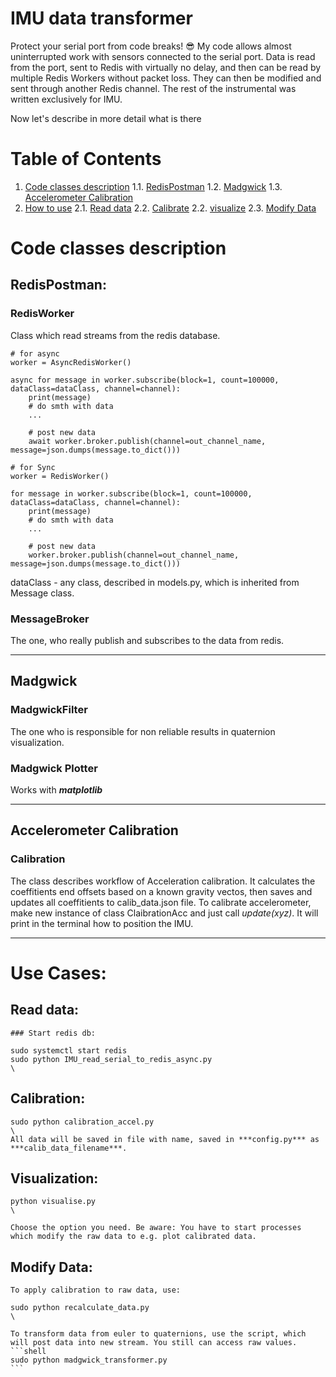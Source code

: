 # IMU data transformer
Protect your serial port from code breaks! :sunglasses:
My code allows almost uninterrupted work with sensors connected to the serial port.
Data is read from the port, sent to Redis with virtually no delay, and then can be read by multiple Redis Workers without packet loss.
They can then be modified and sent through another Redis channel.
The rest of the instrumental was written exclusively for IMU.

Now let's describe in more detail what is there

# Table of Contents

1. [Code classes description](#Code-classes-description)
    1.1. [RedisPostman](#RedisPostman)
    1.2. [Madgwick](#Madgwick)
    1.3. [Accelerometer Calibration](#AccelerometerCalibration)
2. [How to use](#Use-cases)
    2.1. [Read data](#read-Data)
    2.2. [Calibrate](#calibration)
    2.2. [visualize](#visualization)
    2.3. [Modify Data](#Modify-Data)
<!-- 3. [Requirements](#requirements) -->

# Code classes description
## RedisPostman:

### RedisWorker
Class which read streams from the redis database.
```
# for async
worker = AsyncRedisWorker()

async for message in worker.subscribe(block=1, count=100000, dataClass=dataClass, channel=channel):
    print(message)
    # do smth with data
    ...

    # post new data
    await worker.broker.publish(channel=out_channel_name, message=json.dumps(message.to_dict()))

```
```
# for Sync
worker = RedisWorker()

for message in worker.subscribe(block=1, count=100000, dataClass=dataClass, channel=channel):
    print(message)
    # do smth with data
    ...

    # post new data
    worker.broker.publish(channel=out_channel_name, message=json.dumps(message.to_dict()))
```
dataClass - any class, described in models.py, which is inherited from Message class.


### MessageBroker
The one, who really publish and subscribes to the data from redis.
___
## Madgwick

### MadgwickFilter
The one who is responsible for non reliable results in quaternion visualization.
### Madgwick Plotter
Works with ***matplotlib***

___
## Accelerometer Calibration
### Calibration
The class describes workflow of Acceleration calibration.
It calculates the coeffitients end offsets based on a known gravity vectos, then saves and updates all coeffitients to calib_data.json file.
To calibrate accelerometer, make new instance of class ClaibrationAcc and just call *update(xyz)*. It will print in the terminal how to position the IMU.

___
# Use Cases:

## Read data:
    ### Start redis db:
    
    sudo systemctl start redis
    sudo python IMU_read_serial_to_redis_async.py
    \ 


## Calibration:

    sudo python calibration_accel.py
    \
    All data will be saved in file with name, saved in ***config.py*** as ***calib_data_filename***.

## Visualization:
    python visualise.py
    \

    Choose the option you need. Be aware: You have to start processes which modify the raw data to e.g. plot calibrated data.

## Modify Data:
    To apply calibration to raw data, use:

    sudo python recalculate_data.py
    \

    To transform data from euler to quaternions, use the script, which will post data into new stream. You still can access raw values.
    ```shell
    sudo python madgwick_transformer.py 
    ```



